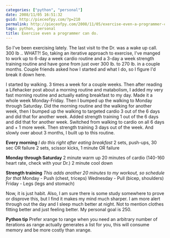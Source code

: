 ```yaml
---
categories: ["python", "personal"]
date: 2008/11/05 16:51:32
guid: http://pieceofpy.com/?p=210
permalink: http://pieceofpy.com/2008/11/05/exercise-even-a-programmer-can-do/
tags: python, personal
title: Exercise even a programmer can do.
---
```

So I've been exercising lately. The last visit to the Dr. was a wake up call. 300 lb .. WHAT?! So, taking an iterative approach to exercise, I've manged to work up to 6-day a week cardio routine and a 3-day a week strength training routine and have gone from just over 300 lb. to 270 lb. in a couple months. Couple friends asked how I started and what I do, so I figure I'd break it down here.

I started by walking. 3 times a week for a couple weeks. Then after reading a Lifehacker post about a morning routine and matabolism, I added my very fast morning routine and actually eating breakfast to my day. Made it a whole week Monday-Friday. Then I bumped up the walking to Monday through Saturday. Did the morning routine and the walking for another week, then I bumped up the walking to targeted cardio 3 out of the 6 days and did that for another week. Added strength training 1 out of the 6 days and did that for another week. Switched from walking to cardio on all 6 days and + 1 more week. Then strength training 3 days out of the week. And slowly over about 3 months, I built up to this routine.

<strong>Every morning</strong>
<i>I do this right after eating breakfast</i>
2 sets, push-ups, 30 sec OR failure
2 sets, scissor kicks, 1 minute OR failure

<strong>Monday through Saturday</strong>
2 minute warm up
20 minutes of cardio (140-160 heart rate, check with your Dr.)
2 minute cool down

<strong>Strength training</strong>
<i>This adds another 20 minutes to my workout, so schedule for that</i>
Monday - Push (chest, triceps)
Wednesday - Pull (bicep, shoulders)
Friday - Legs (legs and stomach)

Now, it is just habit. Also, I am sure there is some study somewhere to prove or disprove this, but I find it makes my mind much sharper. I am more alert through out the day and I sleep much better at night. Not to mention clothes fitting better and just feeling better. My personal goal is 250.

<strong>Python tip</strong>
Prefer xrange to range when you need an arbitrary number of iterations as range actually generates a list for you, this will consume memory and be more costly than xrange.
